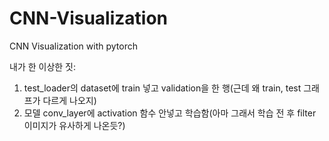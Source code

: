 # CNN-Visualization
CNN Visualization with pytorch

내가 한 이상한 짓:
1. test_loader의 dataset에 train 넣고 validation을 한 행(근데 왜 train, test 그래프가 다르게 나오지)
2. 모델 conv_layer에 activation 함수 안넣고 학습함(아마 그래서 학습 전 후 filter 이미지가 유사하게 나온듯?)
